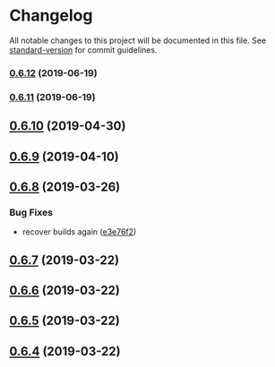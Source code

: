 # Changelog

All notable changes to this project will be documented in this file. See [standard-version](https://github.com/conventional-changelog/standard-version) for commit guidelines.

### [0.6.12](https://github.com/mariosant/imm/compare/v0.6.11...v0.6.12) (2019-06-19)



### [0.6.11](https://github.com/mariosant/imm/compare/v0.6.10...v0.6.11) (2019-06-19)



## [0.6.10](https://github.com/mariosant/imm/compare/v0.6.9...v0.6.10) (2019-04-30)



## [0.6.9](https://github.com/mariosant/imm/compare/v0.6.8...v0.6.9) (2019-04-10)



## [0.6.8](https://github.com/mariosant/imm/compare/v0.6.7...v0.6.8) (2019-03-26)


### Bug Fixes

* recover builds again ([e3e76f2](https://github.com/mariosant/imm/commit/e3e76f2))



## [0.6.7](https://github.com/mariosant/imm/compare/v0.6.6...v0.6.7) (2019-03-22)



## [0.6.6](https://github.com/mariosant/imm/compare/v0.6.5...v0.6.6) (2019-03-22)



## [0.6.5](https://github.com/mariosant/imm/compare/v0.6.4...v0.6.5) (2019-03-22)



## [0.6.4](https://github.com/mariosant/imm/compare/v0.6.3...v0.6.4) (2019-03-22)
